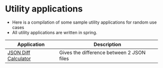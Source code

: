 
# Utility applications

- Here is a compilation of some sample utility applications for random use cases
- All utility applications are written in spring.

|  Application                                           | Description                               |                         
|--------------------------------------------------------|-------------------------------------------|
| [JSON Diff Calculator](json-diff-calculator/README.md) | Gives the difference between 2 JSON files |
